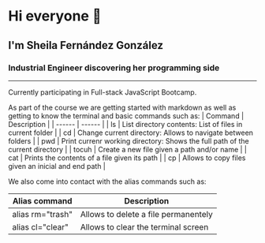 # Hi everyone 👋

##   I'm Sheila Fernández González 
### Industrial Engineer discovering her programming side
****
Currently participating in Full-stack JavaScript Bootcamp. 

As part of the course we are getting started with markdown as well as getting to know the terminal and basic commands such as:
| Command | Description |
| ------ | ------ |
| ls | List directory contents: List of files in current folder  |
| cd | Change current directory: Allows to navigate between folders  |
| pwd | Print currenr working directory: Shows the full path of the current directory |
| tocuh | Create a new file given a path and/or name  |
| cat | Prints the contents of a file given its path |
| cp | Allows to copy files given an inicial and end path  |

We also come into contact with the alias commands such as:

| Alias command | Description |
| ------ | ------ |
| alias rm="trash" | Allows to delete a file permanentely  |
| alias cl="clear" | Allows to clear the terminal screen  |





 


